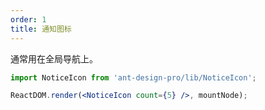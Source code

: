 ```yaml
---
order: 1
title: 通知图标
---
```


通常用在全局导航上。

````jsx
import NoticeIcon from 'ant-design-pro/lib/NoticeIcon';

ReactDOM.render(<NoticeIcon count={5} />, mountNode);
````

